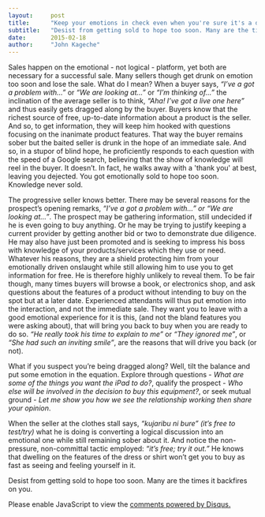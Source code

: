 ```yaml
---
layout:     post
title:      "Keep your emotions in check even when you're sure it's a done deal"
subtitle:   "Desist from getting sold to hope too soon. Many are the times it backfires on you"
date:       2015-02-18
author:     "John Kageche"
---
```


<p>Sales happen on the emotional - not logical - platform, yet both are necessary for a successful sale. Many sellers though get drunk on emotion too soon and lose the sale. What do I mean? When a buyer says, <i>“I’ve a got a problem with…”</i> or <i>“We are looking at…”</i> or <i>“I’m thinking of…”</i> the inclination of the average seller is to think, <i>“Aha! I’ve got a live one here”</i> and thus easily gets dragged along by the buyer. Buyers know that the richest source of free, up-to-date information about a product is the seller. And so, to get information, they will keep him hooked with questions focusing on the inanimate product features. That way the buyer remains sober but the baited seller is drunk in the hope of an immediate sale. And so, in a stupor of blind hope, he proficiently responds to each question with the speed of a Google search, believing that the show of knowledge will reel in the buyer. It doesn’t. In fact, he walks away with a 'thank you' at best, leaving you dejected. You got emotionally sold to hope too soon. Knowledge never sold. </p>

<p>The progressive seller knows better. There may be several reasons for the prospect’s opening remarks, <i>“I’ve a got a problem with…” or “We are looking at…”</i>. The prospect may be gathering information, still undecided if he is even going to buy anything. Or he may be trying to justify keeping a current provider by getting another bid or two to demonstrate due diligence. He may also have just been promoted and is seeking to impress his boss with knowledge of your products/services which they use or need. Whatever his reasons, they are a shield protecting him from your emotionally driven onslaught while still allowing him to use you to get information for free. He is therefore highly unlikely to reveal them. To be fair though, many times buyers will browse a book, or electronics shop, and ask questions about the features of a product without intending to buy on the spot but at a later date. Experienced attendants will thus put emotion into the interaction, and not the immediate sale. They want you to leave with a good emotional experience for it is this, (and not the bland features you were asking about), that will bring you back to buy when you are ready to do so. <i>“He really took his time to explain to me”</i> or <i>“They ignored me”</i>, or <i>“She had such an inviting smile”</i>, are the reasons that will drive you back (or not).</p>

<p>What if you suspect you’re being dragged along? Well, tilt the balance and put some emotion in the equation. Explore through questions - <i>What are some of the things you want the iPad to do?</i>, qualify the prospect - <i>Who else will be involved in the decision to buy this equipment?</i>, or seek mutual ground - <i>Let me show you how we see the relationship working then share your opinion</i>.</p> 

<p>When the seller at the clothes stall says, <i>“kujaribu ni bure” (it’s free to test/try)</i> what he is doing is converting a logical discussion into an emotional one while still remaining sober about it. And notice the non-pressure, non-committal tactic employed: <i>“it’s free; try it out.”</i> He knows that dwelling on the features of the dress or shirt won’t get you to buy as fast as seeing and feeling yourself in it.</p>

<p>Desist from getting sold to hope too soon. Many are the times it backfires on you.</p>

<div id="disqus_thread"></div>
<script type="text/javascript">
    /* * * CONFIGURATION VARIABLES * * */
    var disqus_shortname = 'lendmeyourears';
    var disqus_identifier = '2015-02-18';
    
    /* * * DON'T EDIT BELOW THIS LINE * * */
    (function() {
        var dsq = document.createElement('script'); dsq.type = 'text/javascript'; dsq.async = true;
        dsq.src = '//' + disqus_shortname + '.disqus.com/embed.js';
        (document.getElementsByTagName('head')[0] || document.getElementsByTagName('body')[0]).appendChild(dsq);
    })();
</script>
<noscript>Please enable JavaScript to view the <a href="https://disqus.com/?ref_noscript" rel="nofollow">comments powered by Disqus.</a></noscript>
<script type="text/javascript"><!--
//<![CDATA[
	twatchData = 'page='+encodeURIComponent( window.location );
	if( typeof document.referrer != 'undefined' && document.referrer != '' ) {
		twatchData += '&ref='+encodeURIComponent( document.referrer );
	}
	twatchData += '&no_cookies=true';
	if( typeof screen.width != 'undefined' ) {
		twatchData += '&resolution='+screen.width+'x'+screen.height;
	}
	document.write('<scr'+'ipt type="text/javascript" '+
	'src="http://www.lendmeyourears.co.ke/twatch/remote/js_logger.php?'+twatchData+'">'+
	'</scr'+'ipt>');
//]]>
//--></script>